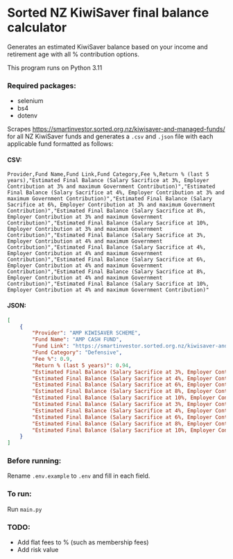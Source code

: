 # Sorted NZ KiwiSaver final balance calculator

Generates an estimated KiwiSaver balance based on your income and retirement age with all % contribution options.

This program runs on Python 3.11

### Required packages:
- selenium
- bs4
- dotenv

Scrapes https://smartinvestor.sorted.org.nz/kiwisaver-and-managed-funds/ for all NZ KiwiSaver funds and generates a 
`.csv` and `.json` file with each applicable fund formatted as follows:

#### CSV:
```csv
Provider,Fund Name,Fund Link,Fund Category,Fee %,Return % (last 5 years),"Estimated Final Balance (Salary Sacrifice at 3%, Employer Contribution at 3% and maximum Government Contribution)","Estimated Final Balance (Salary Sacrifice at 4%, Employer Contribution at 3% and maximum Government Contribution)","Estimated Final Balance (Salary Sacrifice at 6%, Employer Contribution at 3% and maximum Government Contribution)","Estimated Final Balance (Salary Sacrifice at 8%, Employer Contribution at 3% and maximum Government Contribution)","Estimated Final Balance (Salary Sacrifice at 10%, Employer Contribution at 3% and maximum Government Contribution)","Estimated Final Balance (Salary Sacrifice at 3%, Employer Contribution at 4% and maximum Government Contribution)","Estimated Final Balance (Salary Sacrifice at 4%, Employer Contribution at 4% and maximum Government Contribution)","Estimated Final Balance (Salary Sacrifice at 6%, Employer Contribution at 4% and maximum Government Contribution)","Estimated Final Balance (Salary Sacrifice at 8%, Employer Contribution at 4% and maximum Government Contribution)","Estimated Final Balance (Salary Sacrifice at 10%, Employer Contribution at 4% and maximum Government Contribution)"
```

#### JSON:
```json
[
    {
        "Provider": "AMP KIWISAVER SCHEME",
        "Fund Name": "AMP CASH FUND",
        "Fund Link": "https://smartinvestor.sorted.org.nz/kiwisaver-and-managed-funds/SCH10367/OFR10393/FND130/",
        "Fund Category": "Defensive",
        "Fee %": 0.9,
        "Return % (last 5 years)": 0.94,
        "Estimated Final Balance (Salary Sacrifice at 3%, Employer Contribution at 3% and maximum Government Contribution)": 155959.67,
        "Estimated Final Balance (Salary Sacrifice at 4%, Employer Contribution at 3% and maximum Government Contribution)": 178104.03,
        "Estimated Final Balance (Salary Sacrifice at 6%, Employer Contribution at 3% and maximum Government Contribution)": 222392.76,
        "Estimated Final Balance (Salary Sacrifice at 8%, Employer Contribution at 3% and maximum Government Contribution)": 266681.49,
        "Estimated Final Balance (Salary Sacrifice at 10%, Employer Contribution at 3% and maximum Government Contribution)": 310970.22,
        "Estimated Final Balance (Salary Sacrifice at 3%, Employer Contribution at 4% and maximum Government Contribution)": 178104.03,
        "Estimated Final Balance (Salary Sacrifice at 4%, Employer Contribution at 4% and maximum Government Contribution)": 200248.4,
        "Estimated Final Balance (Salary Sacrifice at 6%, Employer Contribution at 4% and maximum Government Contribution)": 244537.13,
        "Estimated Final Balance (Salary Sacrifice at 8%, Employer Contribution at 4% and maximum Government Contribution)": 288825.86,
        "Estimated Final Balance (Salary Sacrifice at 10%, Employer Contribution at 4% and maximum Government Contribution)": 333114.59
    }
]
```

### Before running:
Rename `.env.example` to `.env` and fill in each field.

### To run:
Run `main.py`

### TODO:
- Add flat fees to % (such as membership fees)
- Add risk value
